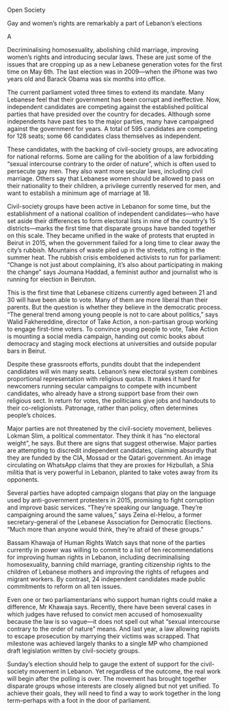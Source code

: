 Open Society

Gay and women’s rights are remarkably a part of Lebanon’s elections

A

Decriminalising homosexuality, abolishing child marriage, improving women’s rights and introducing secular laws. These are just some of the issues that are cropping up as a new Lebanese generation votes for the first time on May 6th. The last election was in 2009—when the iPhone was two years old and Barack Obama was six months into office.

The current parliament voted three times to extend its mandate. Many Lebanese feel that their government has been corrupt and ineffective. Now, independent candidates are competing against the established political parties that have presided over the country for decades. Although some independents have past ties to the major parties, many have campaigned against the government for years. A total of 595 candidates are competing for 128 seats; some 66 candidates class themselves as independent.

These candidates, with the backing of civil-society groups, are advocating for national reforms. Some are calling for the abolition of a law forbidding “sexual intercourse contrary to the order of nature”, which is often used to persecute gay men. They also want more secular laws, including civil marriage. Others say that Lebanese women should be allowed to pass on their nationality to their children, a privilege currently reserved for men, and want to establish a minimum age of marriage at 18.

Civil-society groups have been active in Lebanon for some time, but the establishment of a national coalition of independent candidates—who have set aside their differences to form electoral lists in nine of the country’s 15 districts—marks the first time that disparate groups have banded together on this scale. They became unified in the wake of protests that erupted in Beirut in 2015, when the government failed for a long time to clear away the city’s rubbish. Mountains of waste piled up in the streets, rotting in the summer heat. The rubbish crisis emboldened activists to run for parliament: “Change is not just about complaining, it’s also about participating in making the change” says Joumana Haddad, a feminist author and journalist who is running for election in Beiruton.

This is the first time that Lebanese citizens currently aged between 21 and 30 will have been able to vote. Many of them are more liberal than their parents. But the question is whether they believe in the democratic process. “The general trend among young people is not to care about politics,” says Walid Fakhereddine, director of Take Action, a non-partisan group working to engage first-time voters. To convince young people to vote, Take Action is mounting a social media campaign, handing out comic books about democracy and staging mock elections at universities and outside popular bars in Beirut.

Despite these grassroots efforts, pundits doubt that the independent candidates will win many seats. Lebanon’s new electoral system combines proportional representation with religious quotas. It makes it hard for newcomers running secular campaigns to compete with incumbent candidates, who already have a strong support base from their own religious sect. In return for votes, the politicians give jobs and handouts to their co-religionists. Patronage, rather than policy, often determines people’s choices. 

Major parties are not threatened by the civil-society movement, believes Lokman Slim, a political commentator. They think it has “no electoral weight”, he says. But there are signs that suggest otherwise. Major parties are attempting to discredit independent candidates, claiming absurdly that they are funded by the CIA, Mossad or the Qatari government. An image circulating on WhatsApp claims that they are proxies for Hizbullah, a Shia militia that is very powerful in Lebanon, planted to take votes away from its opponents.

Several parties have adopted campaign slogans that play on the language used by anti-government protesters in 2015, promising to fight corruption and improve basic services. “They’re speaking our language. They’re campaigning around the same values,” says Zeina el-Helou, a former secretary-general of the Lebanese Association for Democratic Elections. “Much more than anyone would think, they’re afraid of these groups.” 

Bassam Khawaja of Human Rights Watch says that none of the parties currently in power was willing to commit to a list of ten recommendations for improving human rights in Lebanon, including decriminalising homosexuality, banning child marriage, granting citizenship rights to the children of Lebanese mothers and improving the rights of refugees and migrant workers. By contrast, 24 independent candidates made public commitments to reform on all ten issues.

Even one or two parliamentarians who support human rights could make a difference, Mr Khawaja says. Recently, there have been several cases in which judges have refused to convict men accused of homosexuality because the law is so vague—it does not spell out what “sexual intercourse contrary to the order of nature” means. And last year, a law allowing rapists to escape prosecution by marrying their victims was scrapped. That milestone was achieved largely thanks to a single MP who championed draft legislation written by civil-society groups.

Sunday’s election should help to gauge the extent of support for the civil-society movement in Lebanon. Yet regardless of the outcome, the real work will begin after the polling is over. The movement has brought together disparate groups whose interests are closely aligned but not yet unified. To achieve their goals, they will need to find a way to work together in the long term–perhaps with a foot in the door of parliament.